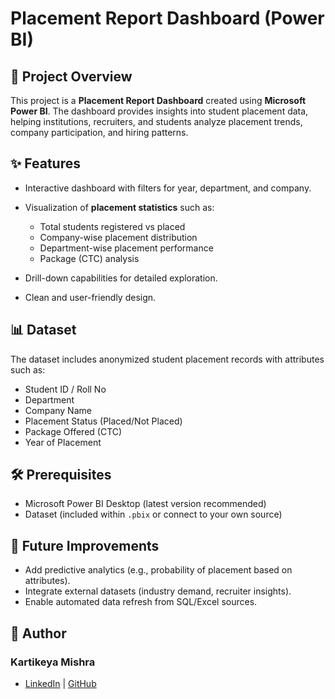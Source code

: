 # Placement Report Dashboard (Power BI)

## 📌 Project Overview

This project is a **Placement Report Dashboard** created using **Microsoft Power BI**. The dashboard provides insights into student placement data, helping institutions, recruiters, and students analyze placement trends, company participation, and hiring patterns.

## ✨ Features

* Interactive dashboard with filters for year, department, and company.
* Visualization of **placement statistics** such as:

  * Total students registered vs placed
  * Company-wise placement distribution
  * Department-wise placement performance
  * Package (CTC) analysis
  
* Drill-down capabilities for detailed exploration.
* Clean and user-friendly design.

## 📊 Dataset

The dataset includes anonymized student placement records with attributes such as:

* Student ID / Roll No
* Department
* Company Name
* Placement Status (Placed/Not Placed)
* Package Offered (CTC)
* Year of Placement

## 🛠️ Prerequisites

* Microsoft Power BI Desktop (latest version recommended)
* Dataset (included within `.pbix` or connect to your own source)

## 🔮 Future Improvements

* Add predictive analytics (e.g., probability of placement based on attributes).
* Integrate external datasets (industry demand, recruiter insights).
* Enable automated data refresh from SQL/Excel sources.

## 👤 Author

### Kartikeya Mishra
* [LinkedIn](https://www.linkedin.com/in/kartikeya-mishra-549804249/) | [GitHub](https://github.com/mishrakartikeya)
